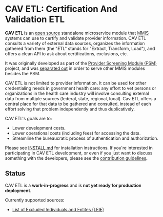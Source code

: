 CAV ETL: Certification And Validation ETL
===================================================================

**CAV ETL** is an [open source](LICENSE.md) standalone microservice
module that
[MMIS](https://www.medicaid.gov/medicaid/data-and-systems/mmis/index.html) systems
can use to certify and validate provider information.  CAV ETL
consults a variety of external data sources, organizes the information
gathered from them (the "ETL" stands for "Extract, Transform, Load"),
and offers a clean API to ask about certifications, exclusions, etc.

It was originally developed as part of the
[Provider Screening Module (PSM)](https://github.com/SolutionGuidance/psm/) 
project, and was
[separated out](https://github.com/SolutionGuidance/psm/commit/e11e2d174812e62246bf00b9f1ae7901563a902f) 
in order to serve other MMIS modules besides the PSM.

CAV ETL is not limited to provider information.  It can be used for
other credentialing needs in government health care: any effort to vet
persons or organizations in the health care industry will involve
consulting external data from multiple sources (federal, state,
regional, local).  Cav ETL offers a central place for that data to be
gathered and consulted, instead of each effort solving that problem
independently and thus duplicatively.

CAV ETL's goals are to:

* Lower development costs.
* Lower operational costs (including fees) for accessing the data.
* Streamline the bureaucratic process of authentication and authorization.

Please see [INSTALL.md](INSTALL.md) for installation instructions.  If
you're interested in participating in CAV ETL development, or even if
you just want to discuss something with the developers, please see
the [contribution guidelines](CONTRIBUTING.md).

## Status

CAV ETL is a **work-in-progress** and is **not yet ready for
production deployment**.

Currently supported sources:

* [List of Excluded Individuals and Entites (LEIE)](etl/leie/)
